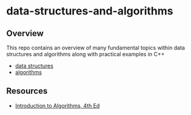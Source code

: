 data-structures-and-algorithms
==============================

Overview
--------
This repo contains an overview of many fundamental topics within data structures and algorithms along with practical examples in C++
- [data structures](structs/README.md)
- [algorithms](algos/README.md)

Resources
---------
- [Introduction to Algorithms, 4th Ed](https://www.amazon.com/Introduction-Algorithms-fourth-Thomas-Cormen/dp/026204630X)

